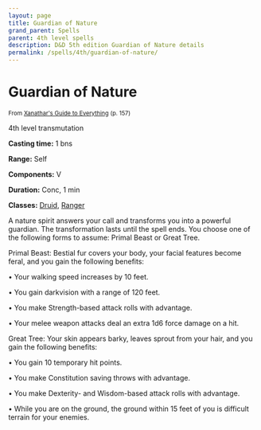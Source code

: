 ```yaml
---
layout: page
title: Guardian of Nature
grand_parent: Spells
parent: 4th level spells 
description: D&D 5th edition Guardian of Nature details
permalink: /spells/4th/guardian-of-nature/
---
```


# Guardian of Nature

<small>From <a target="_blank" href="https://dnd.wizards.com/products/tabletop-games/rpg-products/xanathars-guide-everything">Xanathar's Guide to Everything</a> (p. 157)</small>

4th level transmutation

**Casting time:** 1 bns

**Range:** Self

**Components:** V 

**Duration:** Conc, 1 min

**Classes:** [Druid](/classes/druid/), [Ranger](/classes/ranger/)

A nature spirit answers your call and transforms you into a powerful guardian. The transformation lasts until the spell ends. You choose one of the following forms to assume: Primal Beast or Great Tree.

Primal Beast: Bestial fur covers your body, your facial features become feral, and you gain the following benefits:

 • Your walking speed increases by 10 feet.

 • You gain darkvision with a range of 120 feet.

 • You make Strength-based attack rolls with advantage.

 • Your melee weapon attacks deal an extra 1d6 force damage on a hit.

Great Tree: Your skin appears barky, leaves sprout from your hair, and you gain the following benefits:

 • You gain 10 temporary hit points.

 • You make Constitution saving throws with advantage.

 • You make Dexterity- and Wisdom-based attack rolls with advantage.

 • While you are on the ground, the ground within 15 feet of you is difficult terrain for your enemies.